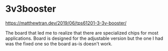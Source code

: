 # 3v3booster

https://matthewtran.dev/2019/06/tps61201-3-3v-booster/

The board that led me to realize that there are specialized chips for most applications. Board is designed for the adjustable version but the one I had was the fixed one so the board as-is doesn't work.
